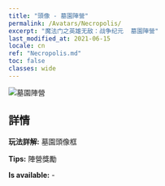 ```yaml
---
title: "頭像 - 墓園陣營"
permalink: /Avatars/Necropolis/
excerpt: "魔法门之英雄无敌：战争纪元  墓園陣營"
last_modified_at: 2021-06-15
locale: cn
ref: "Necropolis.md"
toc: false
classes: wide
---
```

 ![墓園陣營](/images/a/avatarFrame_13.png)

## 詳情

 **玩法詳解:** 墓園頭像框 

 **Tips:** 陣營獎勵 

 **Is available:**  - 

